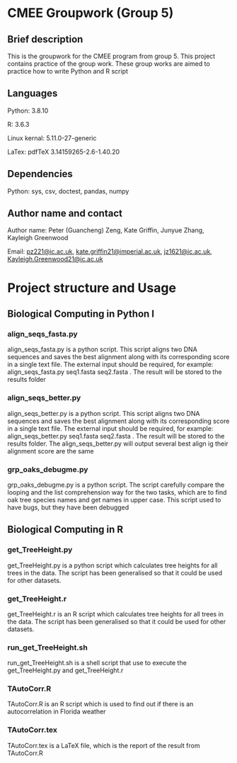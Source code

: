 # CMEE Groupwork (Group 5)
## Brief description
This is the groupwork for the CMEE program from group 5. This project contains practice of the group work. These group works are aimed to practice how to write Python and R script 


## Languages

Python: 3.8.10

R: 3.6.3

Linux kernal: 5.11.0-27-generic

LaTex: pdfTeX 3.14159265-2.6-1.40.20


## Dependencies
Python: sys, csv, doctest, pandas, numpy

## Author name and contact
Author name: Peter (Guancheng) Zeng, Kate Griffin, Junyue Zhang, Kayleigh Greenwood

Email: pz221@ic.ac.uk, kate.griffin21@imperial.ac.uk, jz1621@ic.ac.uk, Kayleigh.Greenwood21@ic.ac.uk

# Project structure and Usage
## Biological Computing in Python I

### align_seqs_fasta.py

align_seqs_fasta.py is a python script. This script aligns two DNA sequences and saves the best alignment along with its corresponding score in a single text file. The external input should be required, for example: align_seqs_fasta.py seq1.fasta seq2.fasta . The result will be stored to the results folder

### align_seqs_better.py

align_seqs_better.py is a python script. This script aligns two DNA sequences and saves the best alignment along with its corresponding score in a single text file. The external input should be required, for example: align_seqs_better.py seq1.fasta seq2.fasta . The result will be stored to the results folder. The align_seqs_better.py will output several best align ig their alignment score are the same

### grp_oaks_debugme.py

grp_oaks_debugme.py is a python script. The script carefully compare the looping and the list comprehension way for the two tasks, which are to find oak tree species names and get names in upper case. This script used to have bugs, but they have been debugged

## Biological Computing in R
### get_TreeHeight.py

get_TreeHeight.py is a python script which calculates tree heights for all trees in the data. The script has been generalised so that it could be used for other datasets.

### get_TreeHeight.r

get_TreeHeight.r is an R script which calculates tree heights for all trees in the data. The script has been generalised so that it could be used for other datasets.

### run_get_TreeHeight.sh

run_get_TreeHeight.sh is a shell script that use to execute the get_TreeHeight.py and get_TreeHeight.r

### TAutoCorr.R

TAutoCorr.R is an R script which is used to find out if there is an autocorrelation in Florida weather

### TAutoCorr.tex

TAutoCorr.tex is a LaTeX file, which is the report of the result from TAutoCorr.R
